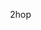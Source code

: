 
<a href="https://github.com/TuyetTDuong/2hop/files/6549727/2-hop.Blockchain_updated-2.Autosaved.pdf" class="image fit" ><img src="images/marr_pic.jpg" alt=""></a>
2hop


